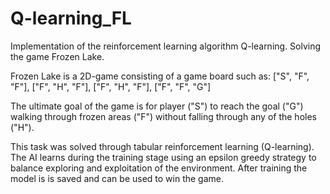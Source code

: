 # Q-learning_FL
Implementation of the reinforcement learning algorithm Q-learning. Solving the game Frozen Lake.


Frozen Lake is a 2D-game consisting of a game board such as: 
["S", "F", "F"],
["F", "H", "F"],
["F", "H", "F"],
["F", "F", "G"]

The ultimate goal of the game is for player ("S") to reach the goal ("G") walking through frozen areas ("F") without
falling through any of the holes ("H"). 

This task was solved through tabular reinforcement learning (Q-learning). The AI learns during the training stage using
an epsilon greedy strategy to balance exploring and exploitation of the environment. After training the model is is saved and
can be used to win the game.
